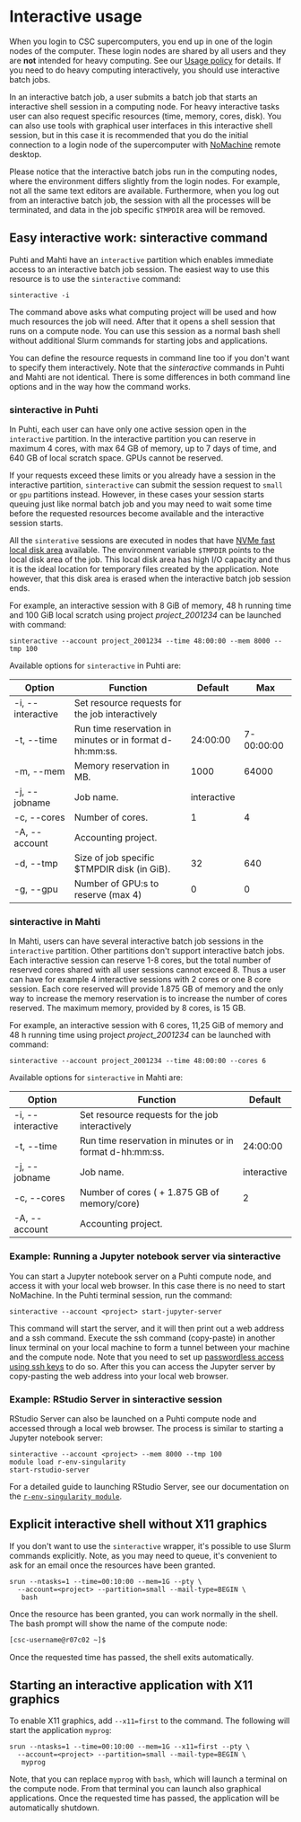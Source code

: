 # Interactive usage

When you login to CSC supercomputers, you end up in one of the login nodes of the computer. These login nodes are shared by all users and they are **not** intended for heavy computing. See our [Usage policy](../overview.md#usage-policy) for details.
If you need to do heavy computing interactively, you should use interactive batch jobs.

In an interactive batch job, a user submits a batch job that starts an interactive shell session in a computing node. For heavy interactive tasks user can also request specific resources (time, memory, cores, disk). You can also use tools with graphical user interfaces in this interactive shell session, but in this case it is recommended that you do the initial connection to a login node of the supercomputer with [NoMachine](../../support/tutorials/nomachine-usage.md) remote desktop.

Please notice that the interactive batch jobs run in the computing nodes, where the environment differs 
slightly from the login nodes. For example, not all the same text editors are available. Furthermore, when you log out from an interactive batch job, the session with all the processes will be terminated, and data in the job specific `$TMPDIR` area will be removed. 


## Easy interactive work: sinteractive command

Puhti and Mahti have an `interactive` partition which enables immediate access to an interactive batch job session. The easiest way to use this resource is to use the `sinteractive` command:
```text
sinteractive -i
```
The command above asks what computing project will be used and how much resources the job will need. After that it opens a shell session that runs on a compute node. You can use this session as a normal bash shell without additional Slurm commands for starting jobs and applications.

You can define the resource requests in command line too if you don't want to specify them interactively. Note that the _sinteractive_ commands
in Puhti and Mahti are not identical. There is some differences in both command line options and in the way how the command works.


### sinteractive in Puhti

In Puhti, each user can have only one active session open in the `interactive` partition.
In the interactive partition you can reserve in maximum 4 cores, with max 64 GB of memory,
up to 7 days of time, and 640 GB of local scratch space. GPUs cannot be reserved.

If your requests exceed these limits or you already have a session in the
interactive partition, `sinteractive` can submit the session request to `small` or `gpu`
partitions instead. However, in these cases your session starts queuing just like normal batch job and
you may need to wait some time before the requested resources become available and the interactive session 
starts.

All the `sinterative` sessions are executed in nodes that have [NVMe fast local disk area](/computing/running/creating-job-scripts-puhti/#local-storage) available. The environment variable `$TMPDIR` points to the local disk area of the job. This local disk area has high I/O capacity and thus it is the ideal location for temporary files created by the application. Note however, that this disk area is erased when the interactive batch job session ends.

For example, an interactive session with 8 GiB  of memory, 48 h running time and 100 GiB local scratch using project _project_2001234_
can be launched with command:

```text
sinteractive --account project_2001234 --time 48:00:00 --mem 8000 --tmp 100
```

Available options for `sinteractive` in Puhti are:

| Option        | Function                                                 | Default              | Max |
| ------------- | -------------------------------------------------------- | -------------------- |-----|
| -i, --interactive | Set resource requests for the job interactively      |                      | |
| -t, --time    | Run time reservation in minutes or in format d-hh:mm:ss. | 24:00:00             | 7-00:00:00 |
| -m, --mem     | Memory reservation in MB.                                | 1000                 | 64000|
| -j, --jobname | Job name.                                                | interactive          | |
| -c, --cores   | Number of cores.                                         | 1                    | 4 |
| -A, --account | Accounting project.                                      |                      | |
| -d, --tmp     | Size of job specific $TMPDIR disk (in GiB).              | 32                   |640  |
| -g, --gpu     | Number of GPU:s to reserve (max 4)                       | 0                    | 0 |

### sinteractive in Mahti

In Mahti, users can have several interactive batch job sessions in the `interactive` partition. Other partitions don't support interactive batch jobs. Each interactive session can reserve 1-8 cores, but the total number of reserved cores shared with all user sessions cannot exceed 8. Thus a user can have for example 4 interactive sessions with 2 cores or one 8 core session. Each core reserved will provide 1.875 GB of memory and the only way to increase the memory reservation is to increase the number of cores reserved. The maximum memory, provided by 8 cores, is 15 GB.

For example, an interactive session with 6 cores, 11,25 GiB of memory and 48 h running time using project _project_2001234_
can be launched with command:

```text
sinteractive --account project_2001234 --time 48:00:00 --cores 6
```

Available options for `sinteractive` in Mahti are:

| Option        | Function                                                 | Default              |
| ------------- | -------------------------------------------------------- | -------------------- |
| -i, --interactive | Set resource requests for the job interactively       |                      |
| -t, --time    | Run time reservation in minutes or in format d-hh:mm:ss. | 24:00:00             |
| -j, --jobname | Job name.                                                | interactive          |
| -c, --cores   | Number of cores ( + 1.875 GB of memory/core)             | 2                    |
| -A, --account | Accounting project.                                      |                      |





### Example: Running a Jupyter notebook server via sinteractive

You can start a Jupyter notebook server on a Puhti compute node,
and access it with your local web browser. In this case there is no
need to start NoMachine. In the Puhti terminal session, run the command:

```text
sinteractive --account <project> start-jupyter-server
```

This command will start the server, and it will then print out a web
address and a ssh command. Execute the ssh command (copy-paste) in
another linux terminal on your local machine to form a tunnel between
your machine and the compute node. Note that you need to set up
[passwordless access using ssh keys](/computing/connecting/#setting-up-ssh-keys) to do so. After this you can access
the Jupyter server by copy-pasting the web address into your local web browser.

### Example: RStudio Server in sinteractive session

RStudio Server can also be launched on a Puhti compute node and accessed through a local web browser.
The process is similar to starting a Jupyter notebook server:

```text
sinteractive --account <project> --mem 8000 --tmp 100
module load r-env-singularity 
start-rstudio-server
```
For a detailed guide to launching RStudio Server, see our documentation on the [`r-env-singularity module`](../../apps/r-env-singularity.md).

## Explicit interactive shell without X11 graphics

If you don't want to use the `sinteractive` wrapper, it's possible
to use Slurm commands explicitly.
Note, as you may need to queue, it's convenient to ask for an email once the resources have been granted. 

```
srun --ntasks=1 --time=00:10:00 --mem=1G --pty \
  --account=<project> --partition=small --mail-type=BEGIN \
   bash
```

Once the resource has been granted, you can work normally in the shell.
The bash prompt will show the
name of the compute node:

```bash
[csc-username@r07c02 ~]$
```

Once the requested time has passed, the shell exits automatically.

## Starting an interactive application with X11 graphics

To enable X11 graphics, add `--x11=first` to the command.
The following will start the application `myprog`: 

```
srun --ntasks=1 --time=00:10:00 --mem=1G --x11=first --pty \
  --account=<project> --partition=small --mail-type=BEGIN \
   myprog
```

Note, that you can replace `myprog` with `bash`, which will launch a terminal
on the compute node. From that terminal you can launch also graphical applications.
Once the requested time has passed, the application will be
automatically shutdown.

